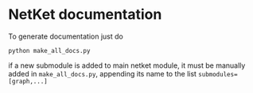 # NetKet documentation
To generate documentation just do

```
python make_all_docs.py
```

if a new submodule is added to main netket module, it must be manually added in `make_all_docs.py`,
appending its name to the list `submodules=[graph,...]`
